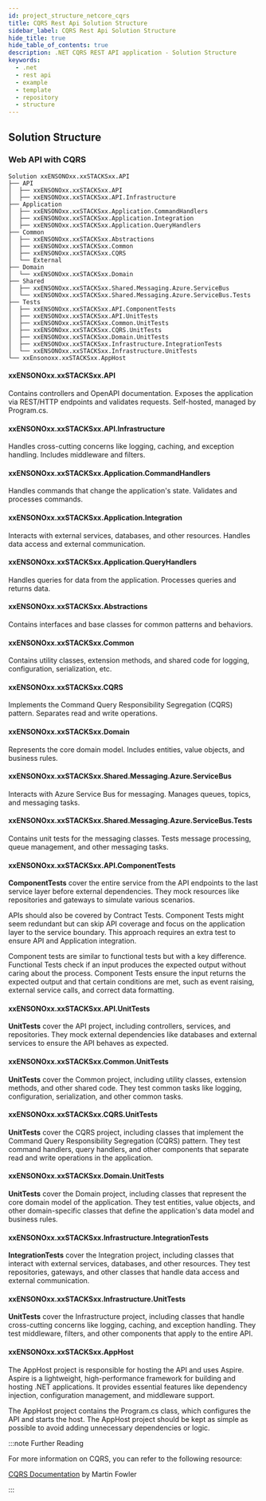 ```yaml
---
id: project_structure_netcore_cqrs
title: CQRS Rest Api Solution Structure
sidebar_label: CQRS Rest Api Solution Structure
hide_title: true
hide_table_of_contents: true
description: .NET CQRS REST API application - Solution Structure
keywords:
  - .net
  - rest api
  - example
  - template
  - repository
  - structure
---
```


## Solution Structure

### Web API with CQRS

```text
Solution xxENSONOxx.xxSTACKSxx.API
├── API
│  ├── xxENSONOxx.xxSTACKSxx.API
│  ├── xxENSONOxx.xxSTACKSxx.API.Infrastructure
├── Application
│  ├── xxENSONOxx.xxSTACKSxx.Application.CommandHandlers
│  ├── xxENSONOxx.xxSTACKSxx.Application.Integration
│  ├── xxENSONOxx.xxSTACKSxx.Application.QueryHandlers
├── Common
│  ├── xxENSONOxx.xxSTACKSxx.Abstractions
│  ├── xxENSONOxx.xxSTACKSxx.Common
│  ├── xxENSONOxx.xxSTACKSxx.CQRS
│  └── External
├── Domain
│  └── xxENSONOxx.xxSTACKSxx.Domain
├── Shared
│  ├── xxENSONOxx.xxSTACKSxx.Shared.Messaging.Azure.ServiceBus
│  └── xxENSONOxx.xxSTACKSxx.Shared.Messaging.Azure.ServiceBus.Tests
├── Tests
│  ├── xxENSONOxx.xxSTACKSxx.API.ComponentTests
│  ├── xxENSONOxx.xxSTACKSxx.API.UnitTests
│  ├── xxENSONOxx.xxSTACKSxx.Common.UnitTests
│  ├── xxENSONOxx.xxSTACKSxx.CQRS.UnitTests
│  ├── xxENSONOxx.xxSTACKSxx.Domain.UnitTests
│  ├── xxENSONOxx.xxSTACKSxx.Infrastructure.IntegrationTests
│  └── xxENSONOxx.xxSTACKSxx.Infrastructure.UnitTests
└── xxEnsonoxx.xxSTACKSxx.AppHost  
```

#### xxENSONOxx.xxSTACKSxx.API

Contains controllers and OpenAPI documentation. Exposes the application via REST/HTTP endpoints and validates requests. Self-hosted, managed by Program.cs.

#### xxENSONOxx.xxSTACKSxx.API.Infrastructure

Handles cross-cutting concerns like logging, caching, and exception handling. Includes middleware and filters.

#### xxENSONOxx.xxSTACKSxx.Application.CommandHandlers

Handles commands that change the application's state. Validates and processes commands.

#### xxENSONOxx.xxSTACKSxx.Application.Integration

Interacts with external services, databases, and other resources. Handles data access and external communication.

#### xxENSONOxx.xxSTACKSxx.Application.QueryHandlers

Handles queries for data from the application. Processes queries and returns data.

#### xxENSONOxx.xxSTACKSxx.Abstractions

Contains interfaces and base classes for common patterns and behaviors.

#### xxENSONOxx.xxSTACKSxx.Common

Contains utility classes, extension methods, and shared code for logging, configuration, serialization, etc.

#### xxENSONOxx.xxSTACKSxx.CQRS

Implements the Command Query Responsibility Segregation (CQRS) pattern. Separates read and write operations.

#### xxENSONOxx.xxSTACKSxx.Domain

Represents the core domain model. Includes entities, value objects, and business rules.

#### xxENSONOxx.xxSTACKSxx.Shared.Messaging.Azure.ServiceBus

Interacts with Azure Service Bus for messaging. Manages queues, topics, and messaging tasks.

#### xxENSONOxx.xxSTACKSxx.Shared.Messaging.Azure.ServiceBus.Tests

Contains unit tests for the messaging classes. Tests message processing, queue management, and other messaging tasks.

#### xxENSONOxx.xxSTACKSxx.API.ComponentTests

**ComponentTests** cover the entire service from the API endpoints to the last service layer before external dependencies. They mock resources like repositories and gateways to simulate various scenarios.

APIs should also be covered by Contract Tests. Component Tests might seem redundant but can skip API coverage and focus on the application layer to the service boundary. This approach requires an extra test to ensure API and Application integration.

Component tests are similar to functional tests but with a key difference. Functional Tests check if an input produces the expected output without caring about the process. Component Tests ensure the input returns the expected output and that certain conditions are met, such as event raising, external service calls, and correct data formatting.

#### xxENSONOxx.xxSTACKSxx.API.UnitTests

**UnitTests** cover the API project, including controllers, services, and repositories. They mock external dependencies like databases and external services to ensure the API behaves as expected.

#### xxENSONOxx.xxSTACKSxx.Common.UnitTests

**UnitTests** cover the Common project, including utility classes, extension methods, and other shared code. They test common tasks like logging, configuration, serialization, and other common tasks.

#### xxENSONOxx.xxSTACKSxx.CQRS.UnitTests

**UnitTests** cover the CQRS project, including classes that implement the Command Query Responsibility Segregation (CQRS) pattern. They test command handlers, query handlers, and other components that separate read and write operations in the application.

#### xxENSONOxx.xxSTACKSxx.Domain.UnitTests

**UnitTests** cover the Domain project, including classes that represent the core domain model of the application. They test entities, value objects, and other domain-specific classes that define the application's data model and business rules.

#### xxENSONOxx.xxSTACKSxx.Infrastructure.IntegrationTests

**IntegrationTests** cover the Integration project, including classes that interact with external services, databases, and other resources. They test repositories, gateways, and other classes that handle data access and external communication.

#### xxENSONOxx.xxSTACKSxx.Infrastructure.UnitTests

**UnitTests** cover the Infrastructure project, including classes that handle cross-cutting concerns like logging, caching, and exception handling. They test middleware, filters, and other components that apply to the entire API.

#### xxENSONOxx.xxSTACKSxx.AppHost

The AppHost project is responsible for hosting the API and uses Aspire. Aspire is a lightweight, high-performance framework for building and hosting .NET applications. It provides essential features like dependency injection, configuration management, and middleware support.

The AppHost project contains the Program.cs class, which configures the API and starts the host. The AppHost project should be kept as simple as possible to avoid adding unnecessary dependencies or logic.

:::note Further Reading

For more information on CQRS, you can refer to the following resource:

[CQRS Documentation](https://martinfowler.com/bliki/CQRS.html) by Martin Fowler

:::


